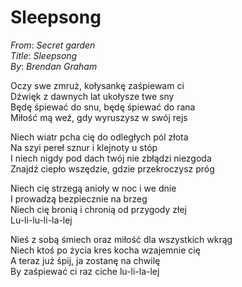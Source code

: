 # Sleepsong
_From_: _Secret garden_  
_Title_: _Sleepsong_  
_By_: _Brendan Graham_  

Oczy swe zmruż, kołysankę zaśpiewam ci  
Dźwięk z dawnych lat ukołysze twe sny  
Będę śpiewać do snu, będę śpiewać do rana  
Miłość mą weź, gdy wyruszysz w swój rejs  

Niech wiatr pcha cię do odległych pól złota  
Na szyi pereł sznur i klejnoty u stóp  
I niech nigdy pod dach twój nie zbłądzi niezgoda  
Znajdź ciepło wszędzie, gdzie przekroczysz próg  

Niech cię strzegą anioły w noc i we dnie  
I prowadzą bezpiecznie na brzeg   
Niech cię bronią i chronią od przygody złej  
Lu-li-lu-li-la-lej  

Nieś z sobą śmiech oraz miłość dla wszystkich wkrąg  
Niech ktoś po życia kres kocha wzajemnie cię  
A teraz już śpij, ja zostanę na chwilę  
By zaśpiewać ci raz ciche lu-li-la-lej  
